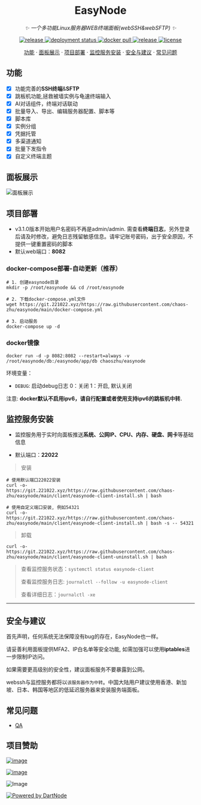 <div align="center">

# EasyNode

_✨ 一个多功能Linux服务器WEB终端面板(webSSH&webSFTP) ✨_

</div>

<p align="center">
  <a href="https://github.com/chaos-zhu/easynode/releases/latest">
    <img src="https://img.shields.io/github/v/release/chaos-zhu/easynode?color=brightgreen" alt="release">
  </a>
  <a href="https://github.com/chaos-zhu/easynode/actions">
    <img src="https://img.shields.io/github/actions/workflow/status/chaos-zhu/easynode/docker-builder.yml?branch=main" alt="deployment status">
  </a>
  <a href="https://hub.docker.com/repository/docker/chaoszhu/easynode">
    <img src="https://img.shields.io/docker/pulls/chaoszhu/easynode?color=brightgreen" alt="docker pull">
  </a>
  <a href="https://github.com/chaos-zhu/easynode/releases/latest">
    <img src="https://img.shields.io/github/downloads/chaos-zhu/easynode/total?color=brightgreen&include_prereleases" alt="release">
  </a>
  <a href="https://raw.githubusercontent.com/chaos-zhu/easynode/main/LICENSE">
    <img src="https://img.shields.io/github/license/chaos-zhu/easynode?color=brightgreen" alt="license">
  </a>
</p>

<p align="center">
  <a href="#功能">功能</a>
  ·
  <a href="#面板展示">面板展示</a>
  ·
  <a href="#项目部署">项目部署</a>
  ·
  <a href="#监控服务安装">监控服务安装</a>
  ·
  <a href="#安全与建议">安全与建议</a>
  ·
  <a href="#常见问题">常见问题</a>
  <!-- ·
  <a href="#Plus功能">Plus版功能</a> -->
</p>

## 功能

+ [x] 功能完善的**SSH终端**&**SFTP**
+ [x] 跳板机功能,拯救被墙实例与龟速终端输入
+ [x] AI对话组件，终端对话联动
+ [x] 批量导入、导出、编辑服务器配置、脚本等
+ [x] 脚本库
+ [x] 实例分组
+ [x] 凭据托管
+ [x] 多渠道通知
+ [x] 批量下发指令
+ [x] 自定义终端主题

## 面板展示

![面板展示](./doc_images/merge.gif)

## 项目部署

- v3.1.0版本开始用户名密码不再是admin/admin. 需查看**终端日志**，另外登录后请及时修改，避免日志残留敏感信息。请牢记账号密码，出于安全原因，不提供一键重置密码的脚本
- 默认web端口：**8082**

### docker-compose部署-自动更新（推荐）

```shell
# 1. 创建easynode目录
mkdir -p /root/easynode && cd /root/easynode

# 2. 下载docker-compose.yml文件
wget https://git.221022.xyz/https://raw.githubusercontent.com/chaos-zhu/easynode/main/docker-compose.yml

# 3. 启动服务
docker-compose up -d
```

### docker镜像

```shell
docker run -d -p 8082:8082 --restart=always -v /root/easynode/db:/easynode/app/db chaoszhu/easynode
```

环境变量：
- `DEBUG`: 启动debug日志 0：关闭 1：开启, 默认关闭

注意: **docker默认不启用ipv6，请自行配置或者使用支持ipv6的跳板机中转.**

## 监控服务安装

- 监控服务用于实时向面板推送**系统、公网IP、CPU、内存、硬盘、网卡**等基础信息

- 默认端口：**22022**

> 安装

```shell
# 使用默认端口22022安装
curl -o- https://git.221022.xyz/https://raw.githubusercontent.com/chaos-zhu/easynode/main/client/easynode-client-install.sh | bash

# 使用自定义端口安装, 例如54321
curl -o- https://git.221022.xyz/https://raw.githubusercontent.com/chaos-zhu/easynode/main/client/easynode-client-install.sh | bash -s -- 54321
```

> 卸载

```shell
curl -o- https://git.221022.xyz/https://raw.githubusercontent.com/chaos-zhu/easynode/main/client/easynode-client-uninstall.sh | bash
```

> 查看监控服务状态：`systemctl status easynode-client`
>
> 查看监控服务日志: `journalctl --follow -u easynode-client`
>
> 查看详细日志：`journalctl -xe`

---


## 安全与建议

首先声明，任何系统无法保障没有bug的存在，EasyNode也一样。

请妥善利用面板提供MFA2、IP白名单等安全功能, 如需加强可以使用**iptables**进一步限制IP访问。

如果需要更高级别的安全性，建议面板服务不要暴露到公网。

webssh与监控服务都将以`该服务器作为中转`。中国大陆用户建议使用香港、新加坡、日本、韩国等地区的低延迟服务器来安装服务端面板。

## 常见问题

- [QA](./Q%26A.md)

## 项目赞助

[![image](https://img.shields.io/badge/NodeSupport-YXVM-red)](https://yxvm.com/)

[![image](https://img.shields.io/badge/VPS-ZMTO-red)](https://zmto.com/)

![Image](https://github.com/user-attachments/assets/a50409e4-9394-4a59-a125-18ffe64c5fb0)

[![Powered by DartNode](https://dartnode.com/branding/DN-Open-Source-sm.png)](https://dartnode.com "Powered by DartNode - Free VPS for Open Source")


